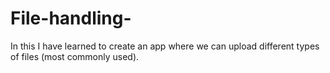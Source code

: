 # File-handling-
In this I have learned to create an app where we can upload different types of files (most commonly used).
